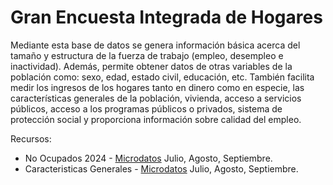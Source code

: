 # Gran Encuesta Integrada de Hogares

Mediante esta base de datos se genera información básica acerca del tamaño y estructura de la fuerza de trabajo (empleo, desempleo e inactividad).
Además, permite obtener datos de otras variables de la población como: sexo, edad, estado civil, educación, etc.
También facilita medir los ingresos de los hogares tanto en dinero como en especie, las características generales de la población, vivienda,
acceso a servicios públicos, acceso a los programas públicos o privados, sistema de protección social y proporciona información sobre calidad del empleo.

Recursos:
  - No Ocupados 2024 - [Microdatos](https://microdatos.dane.gov.co/index.php/catalog/819/data-dictionary/F66?file_name=No%20ocupados)
  Julio, Agosto, Septiembre.
  - Caracteristicas Generales - [Microdatos](https://microdatos.dane.gov.co/index.php/catalog/819/data-dictionary/F63?file_name=Caracteristicas%20generales,%20seguridad%20social%20en%20salud%20y%20educacion) Julio, Agosto, Septiembre.
